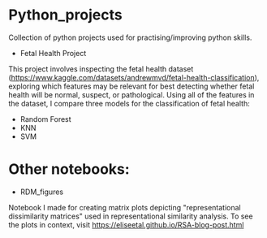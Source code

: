 # Python_projects
Collection of python projects used for practising/improving python skills. 

* Fetal Health Project 

This project involves inspecting the fetal health dataset (https://www.kaggle.com/datasets/andrewmvd/fetal-health-classification), exploring which features may be relevant for best detecting whether fetal health will be normal, suspect, or pathological. Using all of the features in the dataset, I compare three models for the classification of fetal health:
- Random Forest
- KNN
- SVM








# Other notebooks: 


* RDM_figures 

Notebook I made for creating matrix plots depicting "representational dissimilarity matrices" used in representational similarity analysis. To see the plots in context, visit https://eliseetal.github.io/RSA-blog-post.html 




